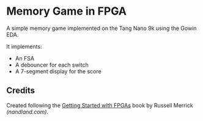 # Memory Game in FPGA

A simple memory game implemented on the Tang Nano 9k using the Gowin EDA.

It implements:

- An FSA
- A debouncer for each switch
- A 7-segment display for the score

## Credits

Created following the [Getting Started with FPGAs](https://nandland.com/book-getting-started-with-fpga/) book by Russell Merrick *(nandland.com)*.
